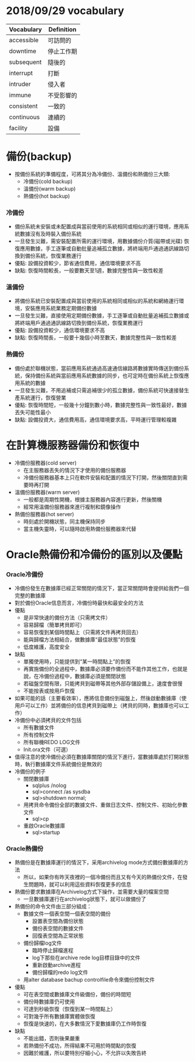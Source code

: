 # 2018/09/29 vocabulary
Vocabulary|Definition
----------|----------
accessible|可訪問的
downtime|停止工作期
subsequent|隨後的
interrupt|打斷
intruder|侵入者
immune|不受影響的
consistent|一致的
continuous|連續的
facility|設備

# 備份(backup)
- 按備份系統的準備程度，可將其分為冷備份、溫備份和熱備份三大類:
	- 冷備份(cold backup)
	- 溫備份(warm backup)
	- 熱備份(hot backup)

### 冷備份
- 備份系統未安裝或未配置成與當前使用的系統相同或相似的運行環境，應用系統數據沒有及時裝入備份系統
- 一旦發生災難，需安裝配置所需的運行環境，用數據備份介質(磁帶或光碟) 恢復應用數據，手工逐筆或自動批量追補孤立數據，將終端用戶通過通訊線路切換到備份系統，恢復業務運行
- 優點: 設備投資較少，節省通信費用，通信環境要求不高
- 缺點: 恢復時間較長，一般要數天至1週，數據完整性與一致性較差

### 溫備份
- 將備份系統已安裝配置成與當前使用的系統相同或相似的系統和網絡運行環境，安裝應用系統業務定期備份數據
- 一旦發生災難，直接使用定期備份數據，手工逐筆或自動批量追補孤立數據或將終端用戶通過通訊線路切換到備份系統，恢復業務運行
- 優點: 設備投資較少，通信環境要求不高
- 缺點: 恢復時間長，一般要十幾個小時至數天，數據完整性與一致性較差

### 熱備份
- 備份處於聯機狀態，當前應用系統通過高速通信線路將數據實時傳送到備份系統，保持備份系統與當前應用系統數據的同步，也可定時在備份系統上恢復應用系統的數據
- 一旦發生災難，不用追補或只需追補很少的孤立數據，備份系統可快速接替生產系統運行，恢復營業
- 優點: 恢復時間短，一般幾十分鐘到數小時，數據完整性與一致性最好，數據丟失可能性最小
- 缺點: 設備投資大，通信費用高，通信環境要求高，平時運行管理較複雜

# 在計算機服務器備份和恢復中
- 冷備份服務器(cold server)
	- 在主服務器丟失的情況下才使用的備份服務器
	- 冷備份服務器基本上只在軟件安裝和配置的情況下打開，然後關閉直到需要時再打開
- 溫備份服務器(warm server)
	- 一般都是周期性開機，根據主服務器內容進行更新，然後關機
	- 經常用溫備份服務器來進行複制和鏡像操作
- 熱備份服務器(hot server)
	- 時刻處於開機狀態，同主機保持同步
	- 當主機失靈時，可以隨時啟用熱備份服務器來代替

# Oracle熱備份和冷備份的區別以及優點
### Oracle冷備份
- 冷備份發生在數據庫已經正常關閉的情況下，當正常關閉時會提供給我們一個完整的數據庫
- 對於備份Oracle信息而言，冷備份時最快和最安全的方法
- 優點
	- 是非常快速的備份方法（只需拷文件）
	- 容易歸檔（簡單拷貝即可）
	- 容易恢復到某個時間點上（只需將文件再拷貝回去）
	- 能與歸檔方法相結合，做數據庫“最佳狀態”的恢復
	- 低度維護，高度安全
- 缺點
	- 單獨使用時，只能提供到“某一時間點上”的恢復
	- 再實施備份的全過程中，數據庫必須要作備份而不能作其他工作，也就是說，在冷備份過程中，數據庫必須是關閉狀態
	- 若磁盤空間有限，只能拷貝到磁帶等其他外部存儲設備上，速度會很慢
	- 不能按表或按用戶恢復
- 如果可能的話（主要看效率），應將信息備份到磁盤上，然後啟動數據庫（使用戶可以工作）並將備份的信息拷貝到磁帶上（拷貝的同時，數據庫也可以工作）
- 冷備份中必須拷貝的文件包括
	- 所有數據文件
	- 所有控制文件
	- 所有聯機REDO LOG文件
	- Init.ora文件（可選）
- 值得注意的使冷備份必須在數據庫關閉的情況下進行，當數據庫處於打開狀態時，執行數據庫文件系統備份是無效的
- 冷備份的例子
	- 關閉數據庫
		- sqlplus /nolog
		- sql>connect /as sysdba
		- sql>shutdown normal;
	- 用拷貝命令備份全部的數據文件、重做日志文件、控制文件、初始化參數文件
		- sql>cp
	- 重啟Oracle數據庫
		- sql>startup

### Oracle熱備份
- 熱備份是在數據庫運行的情況下，采用archivelog mode方式備份數據庫的方法
	- 所以，如果你有昨天夜裡的一個冷備份而且又有今天的熱備份文件，在發生問題時，就可以利用這些資料恢復更多的信息
- 熱備份要求數據庫在Archivelog方式下操作，並需要大量的檔案空間
	- 一旦數據庫運行在archivelog狀態下，就可以做備份了
- 熱備份的命令文件由三部分組成：
	- 數據文件一個表空間一個表空間的備份
		- 設置表空間為備份狀態
		- 備份表空間的數據文件
		- 回復表空間為正常狀態
	- 備份歸檔log文件
		- 臨時停止歸檔進程
		- log下那些在archive rede log目標目錄中的文件
		- 重新啟動archive進程
		- 備份歸檔的redo log文件
	- 用alter database bachup controlfile命令來備份控制文件
- 優點
	- 可在表空間或數據庫文件級備份，備份的時間短
	- 備份時數據庫仍可使用
	- 可達到秒級恢復（恢復到某一時間點上）
	- 可對幾乎所有數據庫實體做恢復
	- 恢復是快速的，在大多數情況下愛數據庫仍工作時恢復
- 缺點
	- 不能出錯，否則後果嚴重
	- 若熱備份不成功，所得結果不可用於時間點的恢復
	- 因難於維護，所以要特別仔細小心，不允許以失敗告終
